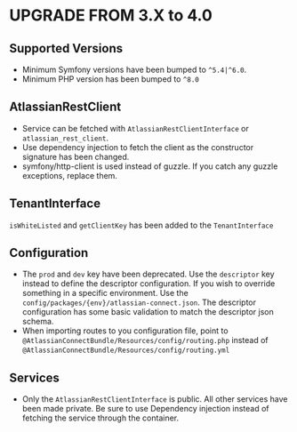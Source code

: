 UPGRADE FROM 3.X to 4.0
=======================

Supported Versions
------------------

* Minimum Symfony versions have been bumped to `^5.4|^6.0`.
* Minimum PHP version has been bumped to `^8.0`

AtlassianRestClient
-------------------

* Service can be fetched with `AtlassianRestClientInterface` or `atlassian_rest_client`.
* Use dependency injection to fetch the client as the constructor signature has been changed.
* symfony/http-client is used instead of guzzle. If you catch any guzzle exceptions, replace them.

TenantInterface
---------------

 `isWhiteListed` and `getClientKey` has been added to the `TenantInterface`

Configuration
-------------
* The `prod` and `dev` key have been deprecated. Use the `descriptor` key instead to define the descriptor configuration. If you wish to override something in a specific environment. Use the `config/packages/{env}/atlassian-connect.json`. The descriptor configuration has some basic validation to match the descriptor json schema.
* When importing routes to you configuration file, point to `@AtlassianConnectBundle/Resources/config/routing.php` instead of `@AtlassianConnectBundle/Resources/config/routing.yml`

Services
--------
* Only the `AtlassianRestClientInterface` is public. All other services have been made private. Be sure to use Dependency injection instead of fetching the service through the container.